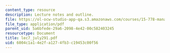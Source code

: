 ```yaml
---
content_type: resource
description: Lecture notes and outline.
file: https://ol-ocw-studio-app-qa.s3.amazonaws.com/courses/15-778-management-of-supply-networks-for-products-and-services-summer-2004/6004c1a14e2fa1274fb3c19453c00f56_lec7_july291.pdf
file_type: application/pdf
parent_uid: 5a6bfede-29a6-2098-4e42-00c582403245
resourcetype: Document
title: lec7_july291.pdf
uid: 6004c1a1-4e2f-a127-4fb3-c19453c00f56
---
```


